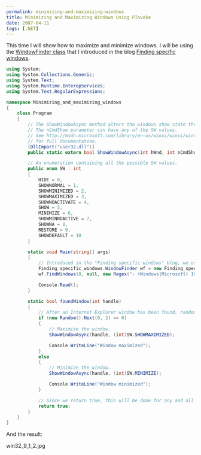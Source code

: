 ```yaml
---
permalink: minimizing-and-maximizing-windows
title: Minimizing and Maximizing Windows Using PInvoke
date: 2007-04-11
tags: [.NET]
---
```

This time I will show how to maximize and minimize windows. I will be using the [WindowFinder class](http://www.improve.dk/blog/2007/04/07/finding-specific-windows) that I introduced in the blog [Finding specific windows](http://www.improve.dk/blog/2007/04/07/finding-specific-windows).

<!-- more -->

```csharp
using System;
using System.Collections.Generic;
using System.Text;
using System.Runtime.InteropServices;
using System.Text.RegularExpressions;

namespace Minimizing_and_maximizing_windows
{
	class Program
	{
		// The ShowWindowAsync method alters the windows show state through the nCmdShow parameter.
		// The nCmdShow parameter can have any of the SW values.
		// See http://msdn.microsoft.com/library/en-us/winui/winui/windowsuserinterface/windowing/windows/windowreference/windowfunctions/showwindowasync.asp
		// for full documentation.
		[DllImport("user32.dll")]
		public static extern bool ShowWindowAsync(int hWnd, int nCmdShow);

		// An enumeration containing all the possible SW values.
		public enum SW : int
		{
			HIDE = 0,
			SHOWNORMAL = 1,
			SHOWMINIMIZED = 2,
			SHOWMAXIMIZED = 3,
			SHOWNOACTIVATE = 4,
			SHOW = 5,
			MINIMIZE = 6,
			SHOWMINNOACTIVE = 7,
			SHOWNA = 8,
			RESTORE = 9,
			SHOWDEFAULT = 10
		}

		static void Main(string[] args)
		{
			// Introduced in the "Finding specific windows" blog, we use the WindowFinder class to find all Internet Explorer main window instances.
			Finding_specific_windows.WindowFinder wf = new Finding_specific_windows.WindowFinder();
			wf.FindWindows(0, null, new Regex("- (Windows|Microsoft) Internet Explorer"), new Regex("iexplore"), new Finding_specific_windows.WindowFinder.FoundWindowCallback(foundWindow));

			Console.Read();
		}

		static bool foundWindow(int handle)
		{
			// After an Internet Explorer window has been found, randomly either maximize or minimize it.
			if (new Random().Next(0, 2) == 0)
			{
				// Maximize the window.
				ShowWindowAsync(handle, (int)SW.SHOWMAXIMIZED);

				Console.WriteLine("Window maximized");
			}
			else
			{
				// Minimize the window.
				ShowWindowAsync(handle, (int)SW.MINIMIZE);

				Console.WriteLine("Window minimized");
			}

			// Since we return true, this will be done for any and all Internet Explorer instances.
			return true;
		}
	}
}

```

And the result:

win32_9_1_2.jpg
